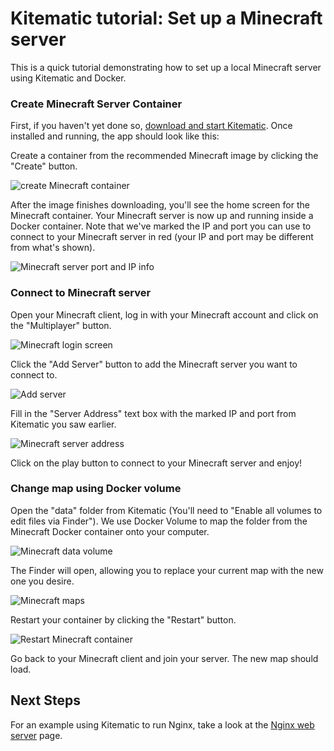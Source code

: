 <!--[metadata]>
+++
title = "Set up a Minecraft Server"
description = "Tutorial demonstrating the setup of a Minecraft server using Docker and Kitematic"
keywords = ["docker, documentation, about, technology, kitematic, gui, minecraft,  tutorial"]
[menu.main]
parent="smn_workw_kitematic"
weight=2
+++
<![end-metadata]-->

# Kitematic tutorial: Set up a Minecraft server

This is a quick tutorial demonstrating how to set up a local Minecraft server
using Kitematic and Docker.

### Create Minecraft Server Container

First, if you haven't yet done so, [download and start
Kitematic](/). Once installed and running, the app should look like this:

Create a container from the recommended Minecraft image by clicking the "Create"
button.

![create Minecraft container](images/minecraft-create.png)

After the image finishes downloading, you'll see the home screen for the
Minecraft container. Your Minecraft server is now up and running inside a Docker
container. Note that we've marked the IP and port you can use to connect to
your Minecraft server in red (your IP and port may be different from what's
shown).

![Minecraft server port and IP info](images/minecraft-port.png)

### Connect to Minecraft server

Open your Minecraft client, log in with your Minecraft account and click on the
"Multiplayer" button.

![Minecraft login screen](images/minecraft-login.png)

Click the "Add Server" button to add the Minecraft server you want to connect
to.

![Add server](images/minecraft-login.png)

Fill in the "Server Address" text box with the marked IP and port from Kitematic
you saw earlier.

![Minecraft server address](images/minecraft-server-address.png)

Click on the play button to connect to your Minecraft server and enjoy!


### Change map using Docker volume

Open the "data" folder from Kitematic (You'll need to "Enable all volumes to edit
files via Finder"). We use Docker Volume to map the folder from the Minecraft
Docker container onto your computer.

![Minecraft data volume](images/minecraft-data-volume.png)

The Finder will open, allowing you to replace your current map with the new one
you desire.

![Minecraft maps](images/minecraft-map.png)

Restart your container by clicking the "Restart" button.

![Restart Minecraft container](images/minecraft-restart.png)

Go back to your Minecraft client and join your server. The new map should load.


## Next Steps

For an example using Kitematic to run Nginx, take a look at the [Nginx web
server](./nginx-web-server.md) page.
